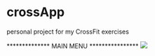 # crossApp
personal project for my CrossFit exercises 

************** MAIN MENU ****************
![](https://github.com/CesarCanche-bot/crossApp/blob/main-menu/.jpeg?raw=true)
